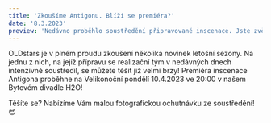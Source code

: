 ```yaml
---
title: 'Zkoušíme Antigonu. Blíží se premiéra?'
date: '8.3.2023'
preview: 'Nedávno proběhlo soustředění připravované inscenace. Jste zvědaví, jak bude vypadat?'
---
```

OLDstars je v plném proudu zkoušení několika novinek letošní sezony. Na jednu z nich, na jejíž přípravu se realizační tým v nedávných dnech intenzivně soustředil, se můžete těšit již velmi brzy! Premiéra inscenace Antigona proběhne na Velikonoční pondělí 10.4.2023 ve 20:00 v našem Bytovém divadle H2O! 

Těšíte se? Nabízíme Vám malou fotografickou ochutnávku ze soustředění! 😍
